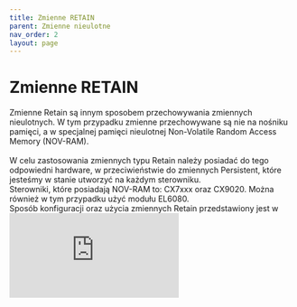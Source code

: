 ```yaml
---
title: Zmienne RETAIN
parent: Zmienne nieulotne 
nav_order: 2
layout: page
---
```



# Zmienne RETAIN
Zmienne Retain są innym sposobem przechowywania zmiennych nieulotnych. W tym przypadku zmienne przechowywane są nie na nośniku pamięci, a w specjalnej pamięci nieulotnej Non-Volatile Random Access Memory (NOV-RAM).
<br>
<br>
W celu zastosowania zmiennych typu Retain należy posiadać do tego odpowiedni hardware, w przeciwieństwie do zmiennych Persistent, które jesteśmy w stanie utworzyć na każdym sterowniku.
<br>
Sterowniki, które posiadają NOV-RAM to: CX7xxx oraz CX9020. Można również w tym przypadku użyć modułu EL6080.
<br>
Sposób konfiguracji oraz użycia zmiennych Retain przedstawiony jest w ![Infosys](https://infosys.beckhoff.com/content/1033/cx9020_hw/34647782514569642507.html)
